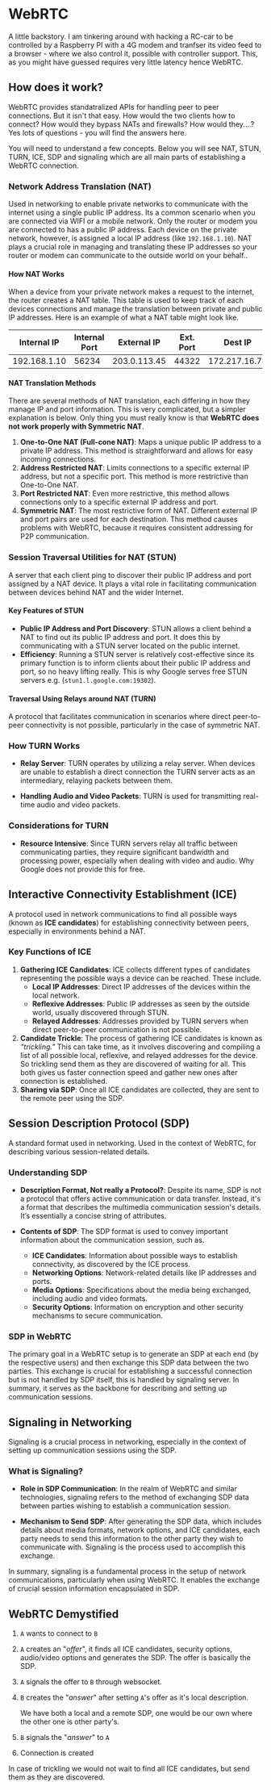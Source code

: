 # WebRTC
A little backstory. I am tinkering around with hacking a RC-car to be controlled by a Raspberry PI with a 4G modem and tranfser its video feed to a browser - where we also control it, possible with controller support. This, as you might have guessed requires very little latency hence WebRTC.

## How does it work?

WebRTC provides standatralized APIs for handling peer to peer connections. But it isn't that easy. How would the two clients how to connect? How would they bypass NATs and firewalls? How would they....? Yes lots of questions - you will find the answers here.

You will need to understand a few concepts. Below you will see NAT, STUN, TURN, ICE, SDP and signaling which are all main parts of establishing a WebRTC connection.

### Network Address Translation (NAT)

Used in networking to enable private networks to communicate with the internet using a single public IP address. Its a common scenario when you are connected via WIFI or a mobile network. Only the router or modem you are connected to has a public IP address. Each device on the private network, however, is assigned a local IP address (like `192.168.1.10`). NAT plays a crucial role in managing and translating these IP addresses so your router or modem can communicate to the outside world on your behalf..

#### How NAT Works

When a device from your private network makes a request to the internet, the router creates a NAT table. This table is used to keep track of each devices connections and manage the translation between private and public IP addresses. Here is an example of what a NAT table might look like.

| Internal IP  | Internal Port | External IP  | Ext. Port | Dest IP       | Dest Port |
| ------------ | ------------- | ------------ | --------- | ------------- | --------- |
| 192.168.1.10 | 56234         | 203.0.113.45 | 44322     | 172.217.16.78 | 443       |

#### NAT Translation Methods

There are several methods of NAT translation, each differing in how they manage IP and port information. This is very complicated, but a simpler explanation is below. Only thing you must really know is that **WebRTC does not work properly with Symmetric NAT**.

1. **One-to-One NAT (Full-cone NAT)**: Maps a unique public IP address to a private IP address. This method is straightforward and allows for easy incoming connections.
2. **Address Restricted NAT**: Limits connections to a specific external IP address, but not a specific port. This method is more restrictive than One-to-One NAT.
3. **Port Restricted NAT**: Even more restrictive, this method allows connections only to a specific external IP address and port.
4. **Symmetric NAT**: The most restrictive form of NAT. Different external IP and port pairs are used for each destination. This method causes problems with WebRTC, because it requires consistent addressing for P2P communication.



### Session Traversal Utilities for NAT (STUN)

A server that each client ping to discover their public IP address and port assigned by a NAT device. It plays a vital role in facilitating communication between devices behind NAT and the wider Internet.

#### Key Features of STUN

- **Public IP Address and Port Discovery**: STUN allows a client behind a NAT to find out its public IP address and port. It does this by communicating with a STUN server located on the public internet.
- **Efficiency**: Running a STUN server is relatively cost-effective since its primary function is to inform clients about their public IP address and port, so no heavy lifting really. This is why Google serves free STUN servers e.g. (`stun1.l.google.com:19302`).



#### Traversal Using Relays around NAT (TURN)

A protocol that facilitates communication in scenarios where direct peer-to-peer connectivity is not possible, particularly in the case of symmetric NAT.

### How TURN Works

- **Relay Server**: TURN operates by utilizing a relay server. When devices are unable to establish a direct connection the TURN server acts as an intermediary, relaying packets between them.

- **Handling Audio and Video Packets**: TURN is used for transmitting real-time audio and video packets.

### Considerations for TURN

- **Resource Intensive**: Since TURN servers relay all traffic between communicating parties, they require significant bandwidth and processing power, especially when dealing with video and audio. Why Google does not provide this for free.



## Interactive Connectivity Establishment (ICE)

A protocol used in network communications to find all possible ways (known as **ICE candidates**) for establishing connectivity between peers, especially in environments behind a NAT.

### Key Functions of ICE

1. **Gathering ICE Candidates**: ICE collects different types of candidates representing the possible ways a device can be reached. These include.
   - **Local IP Addresses**: Direct IP addresses of the devices within the local network.
   - **Reflexive Addresses**: Public IP addresses as seen by the outside world, usually discovered through STUN.
   - **Relayed Addresses**: Addresses provided by TURN servers when direct peer-to-peer communication is not possible.
2. **Candidate Trickle**: The process of gathering ICE candidates is known as *"trickling."* This can take time, as it involves discovering and compiling a list of all possible local, reflexive, and relayed addresses for the device. So trickling send them as they are discovered of waiting for all. This both gives us faster connection speed and gather new ones after connection is established.
3. **Sharing via SDP**: Once all ICE candidates are collected, they are sent to the remote peer using the SDP.



## Session Description Protocol (SDP)

A standard format used in networking. Used in the context of WebRTC, for describing various session-related details.

### Understanding SDP

- **Description Format, Not really a Protocol?**: Despite its name, SDP is not a protocol that offers active communication or data transfer. Instead, it's a format that describes the multimedia communication session's details. It’s essentially a concise string of attributes.

- **Contents of SDP**: The SDP format is used to convey important information about the communication session, such as.
  - **ICE Candidates**: Information about possible ways to establish connectivity, as discovered by the ICE process.
  - **Networking Options**: Network-related details like IP addresses and ports.
  - **Media Options**: Specifications about the media being exchanged, including audio and video formats.
  - **Security Options**: Information on encryption and other security mechanisms to secure communication.

### SDP in WebRTC

The primary goal in a WebRTC setup is to generate an SDP at each end (by the respective users) and then exchange this SDP data between the two parties. This exchange is crucial for establishing a successful connection but is not handled by SDP itself, this is handled by signaling server. In summary, it serves as the backbone for describing and setting up communication sessions.



## Signaling in Networking

Signaling is a crucial process in networking, especially in the context of setting up communication sessions using the SDP.

### What is Signaling?

- **Role in SDP Communication**: In the realm of WebRTC and similar technologies, signaling refers to the method of exchanging SDP data between parties wishing to establish a communication session. 

- **Mechanism to Send SDP**: After generating the SDP data, which includes details about media formats, network options, and ICE candidates, each party needs to send this information to the other party they wish to communicate with. Signaling is the process used to accomplish this exchange.

In summary, signaling is a fundamental process in the setup of network communications, particularly when using WebRTC. It enables the exchange of crucial session information encapsulated in SDP.



## WebRTC Demystified

1. `A` wants to connect to `B`

2. `A` creates an "*offer*", it finds all ICE candidates, security options, audio/video options and generates the SDP. The offer is basically the SDP.

3. `A` signals the offer to `B` through websocket.

4. `B` creates the "*answer*" after setting `A`'s offer as it's local description.

   We have both a local and a remote SDP, one would be our own where the other one is other party's.

5. `B` signals the "*answer*" to `A`

6. Connection is created

In case of trickling we would not wait to find all ICE candidates, but send them as they are discovered.
